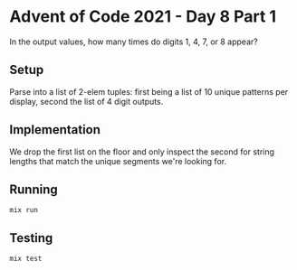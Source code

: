 # Advent of Code 2021 - Day 8 Part 1

In the output values, how many times do digits 1, 4, 7, or 8 appear?

## Setup

Parse into a list of 2-elem tuples: first being a list of 10 unique patterns
per display, second the list of 4 digit outputs.

## Implementation

We drop the first list on the floor and only inspect the second for string
lengths that match the unique segments we're looking for.

## Running

`mix run`

## Testing

`mix test`
